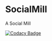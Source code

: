 # SocialMill
A Social Mill

[![Codacy Badge](https://api.codacy.com/project/badge/Grade/c0cd764b0d824c54b0469f4c3a188c37)](https://app.codacy.com/app/spanarchian/SocialMill?utm_source=github.com&utm_medium=referral&utm_content=Spanarchian/SocialMill&utm_campaign=Badge_Grade_Dashboard)
